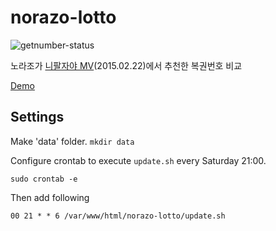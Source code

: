 # norazo-lotto
![getnumber-status](https://circleci.com/gh/seungwonpark/norazo-lotto.svg?style=shield)

노라조가 [니팔자야 MV](https://www.youtube.com/watch?v=s0UjELAUMjE)(2015.02.22)에서 추천한 복권번호 비교

[Demo](http://swpark.ddns.net/norazo-lotto)

## Settings
Make 'data' folder. `mkdir data`

Configure crontab to execute `update.sh` every Saturday 21:00. 

`sudo crontab -e`

Then add following 

`00 21 * * 6 /var/www/html/norazo-lotto/update.sh`
